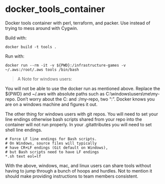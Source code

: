# docker_tools_container
Docker tools container with perl, terraform, and packer. Use instead of trying to mess around with Cygwin.

Build with:
```
docker build -t tools .
```

Run with:
```
docker run --rm -it -v ${PWD}:/infrastructure-games -v ~/.aws:/root/.aws tools /bin/bash
```

>A Note for windows users:

You will not be able to use the docker run as mentioned above.  Replace the ${PWD} and ~/.aws with absolute paths such as C:\windows\users\me\my-repo.  Don’t worry about the C: and :/my-repo, two “:”.  Docker knows you are on a windows machine and figures it out.

The other thing for windows users with git repos.  You will need to set your line endings otherwise bash scripts shared from your repo into the container will not run properly.  In your .gitattributes you will need to set shell line endings.

```
# Force LF line endings for Bash scripts.   
# On Windows, source files will typically 
# have CR+LF endings (Git default on Windows), 
# but Bash scripts need to have LF endings 
*.sh text eol=lf
```

With the above, windows, mac, and linux users can share tools without having to jump through a bunch of hoops and hurdles. Not to mention it should make providing instructions to team members consistent.
